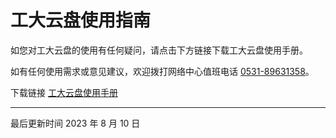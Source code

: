 # 工大云盘使用指南

如您对工大云盘的使用有任何疑问，请点击下方链接下载工大云盘使用手册。

如有任何使用需求或意见建议，欢迎拨打网络中心值班电话 [0531-89631358](tel:053189631358)。

下载链接 [工大云盘使用手册](https://nmc.qlu.edu.cn/_upload/article/files/7c/52/180ea77742eea79299696f00fdbc/99fcf16e-0f94-48f3-8667-764da8ad6f79.docx)

---

 最后更新时间 2023 年 8 月 10 日
